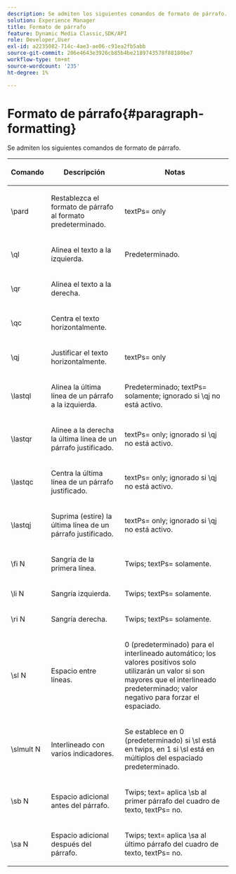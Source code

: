```yaml
---
description: Se admiten los siguientes comandos de formato de párrafo.
solution: Experience Manager
title: Formato de párrafo
feature: Dynamic Media Classic,SDK/API
role: Developer,User
exl-id: a2235082-714c-4ae3-ae06-c91ea2fb5abb
source-git-commit: 206e4643e3926cb85b4be2189743578f88180be7
workflow-type: tm+mt
source-wordcount: '235'
ht-degree: 1%

---
```


# Formato de párrafo{#paragraph-formatting}

Se admiten los siguientes comandos de formato de párrafo.

<table id="table_5DD044E1C0614A29A2413557DF57197D"> 
 <thead> 
  <tr> 
   <th class="entry"> <p>Comando </p> </th> 
   <th class="entry"> <p>Descripción </p> </th> 
   <th class="entry"> <p>Notas </p> </th> 
  </tr> 
 </thead>
 <tbody> 
  <tr> 
   <td> <span class="codeph"> \pard  </span> </td> 
   <td> <p>Restablezca el formato de párrafo al formato predeterminado. </p> </td> 
   <td> <p> <span class="codeph"> textPs=  </span> only </p> </td> 
  </tr> 
  <tr> 
   <td> <span class="codeph"> \ql  </span> </td> 
   <td> <p>Alinea el texto a la izquierda. </p> </td> 
   <td> <p>Predeterminado. </p> </td> 
  </tr> 
  <tr> 
   <td> <span class="codeph"> \qr  </span> </td> 
   <td> <p>Alinea el texto a la derecha. </p> </td> 
   <td> <p> </p> </td> 
  </tr> 
  <tr> 
   <td> <span class="codeph"> \qc  </span> </td> 
   <td> <p>Centra el texto horizontalmente. </p> </td> 
   <td> <p> </p> </td> 
  </tr> 
  <tr> 
   <td> <span class="codeph"> \qj  </span> </td> 
   <td> <p>Justificar el texto horizontalmente. </p> </td> 
   <td> <p> <span class="codeph"> textPs=  </span> only </p> </td> 
  </tr> 
  <tr> 
   <td> <span class="codeph"> \lastql  </span> </td> 
   <td> <p>Alinea la última línea de un párrafo a la izquierda. </p> </td> 
   <td> <p>Predeterminado; <span class="codeph"> textPs= </span> solamente; ignorado si <span class="codeph"> \qj </span>no está activo. </p> </td> 
  </tr> 
  <tr> 
   <td> <span class="codeph"> \lastqr  </span> </td> 
   <td> <p>Alinee a la derecha la última línea de un párrafo justificado. </p> </td> 
   <td> <p> <span class="codeph"> textPs=  </span> only; ignorado si  <span class="codeph"> \qj no  </span> está activo. </p> </td> 
  </tr> 
  <tr> 
   <td> <span class="codeph"> \lastqc  </span> </td> 
   <td> <p>Centra la última línea de un párrafo justificado. </p> </td> 
   <td> <p> <span class="codeph"> textPs=  </span> only; ignorado si  <span class="codeph"> \qj no  </span>está activo. </p> </td> 
  </tr> 
  <tr> 
   <td> <span class="codeph"> \lastqj  </span> </td> 
   <td> <p>Suprima (estire) la última línea de un párrafo justificado. </p> </td> 
   <td> <p> <span class="codeph"> textPs=  </span> only; ignorado si  <span class="codeph"> \qj no  </span>está activo. </p> </td> 
  </tr> 
  <tr> 
   <td> <span class="codeph"> \fi  <span class="varname"> N  </span> </span> </td> 
   <td> <p>Sangría de la primera línea. </p> </td> 
   <td> <p>Twips; <span class="codeph"> textPs= </span> solamente. </p> </td> 
  </tr> 
  <tr> 
   <td> <span class="codeph"> \li  <span class="varname"> N  </span> </span> </td> 
   <td> <p>Sangría izquierda. </p> </td> 
   <td> <p>Twips; <span class="codeph"> textPs= </span> solamente. </p> </td> 
  </tr> 
  <tr> 
   <td> <span class="codeph"> \ri  <span class="varname"> N  </span> </span> </td> 
   <td> <p>Sangría derecha. </p> </td> 
   <td> <p>Twips; <span class="codeph"> textPs= </span> solamente. </p> </td> 
  </tr> 
  <tr> 
   <td> <span class="codeph"> \sl  <span class="varname"> N  </span> </span> </td> 
   <td> <p>Espacio entre líneas. </p> </td> 
   <td> <p>0 (predeterminado) para el interlineado automático; los valores positivos solo utilizarán un valor si son mayores que el interlineado predeterminado; valor negativo para forzar el espaciado. </p> </td> 
  </tr> 
  <tr> 
   <td> <span class="codeph"> \slmult  <span class="varname"> N  </span> </span> </td> 
   <td> <p>Interlineado con varios indicadores. </p> </td> 
   <td> <p>Se establece en 0 (predeterminado) si <span class="codeph"> \sl </span> está en twips, en 1 si <span class="codeph"> \sl </span> está en múltiplos del espaciado predeterminado. </p> </td> 
  </tr> 
  <tr> 
   <td> <span class="codeph"> \sb  <span class="varname"> N  </span> </span> </td> 
   <td> <p>Espacio adicional antes del párrafo. </p> </td> 
   <td> <p>Twips; <span class="codeph"> text= </span>aplica <span class="codeph"> \sb </span> al primer párrafo del cuadro de texto, <span class="codeph"> textPs= </span> no. </p> </td> 
  </tr> 
  <tr> 
   <td> <span class="codeph"> \sa  <span class="varname"> N  </span> </span> </td> 
   <td> <p>Espacio adicional después del párrafo. </p> </td> 
   <td> <p>Twips; <span class="codeph"> text= </span> aplica <span class="codeph"> \sa </span> al último párrafo del cuadro de texto, <span class="codeph"> textPs= </span> no. </p> </td> 
  </tr> 
 </tbody> 
</table>
